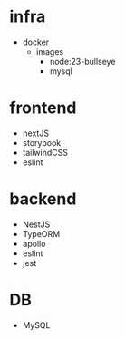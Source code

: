 # infra

- docker
  - images
    - node:23-bullseye
    - mysql

# frontend

- nextJS
- storybook
- tailwindCSS
- eslint

# backend

- NestJS
- TypeORM
- apollo
- eslint
- jest

# DB

- MySQL
